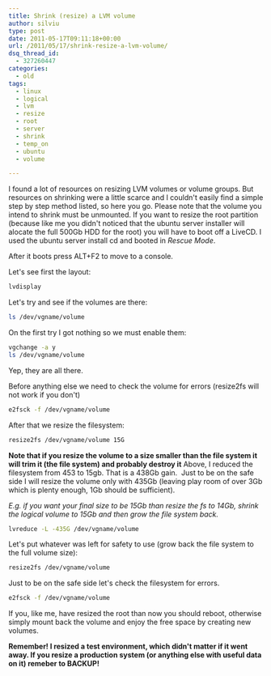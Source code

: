 ```yaml
---
title: Shrink (resize) a LVM volume
author: silviu
type: post
date: 2011-05-17T09:11:18+00:00
url: /2011/05/17/shrink-resize-a-lvm-volume/
dsq_thread_id:
  - 327260447
categories:
  - old
tags:
  - linux
  - logical
  - lvm
  - resize
  - root
  - server
  - shrink
  - temp_on
  - ubuntu
  - volume

---
```

I found a lot of resources on resizing LVM volumes or volume groups. But resources on shrinking were a little scarce and I couldn't easily find a simple step by step method listed, so here you go. Please note that the volume you intend to shrink must be unmounted. If you want to resize the root partition (because like me you didn't noticed that the ubuntu server installer will alocate the full 500Gb HDD for the root) you will have to boot off a LiveCD. I used the ubuntu server install cd and booted in _Rescue Mode_.

After it boots press ALT+F2 to move to a console.

Let's see first the layout:

```bash
lvdisplay
```

Let's try and see if the volumes are there:

```bash
ls /dev/vgname/volume
```

On the first try I got nothing so we must enable them:

```bash
vgchange -a y
ls /dev/vgname/volume
```

Yep, they are all there.

Before anything else we need to check the volume for errors (resize2fs will not work if you don't)

```bash
e2fsck -f /dev/vgname/volume
```

After that we resize the filesystem:

```bash
resize2fs /dev/vgname/volume 15G
```

**Note that if you resize the volume to a size smaller than the file system it will trim it (the file system) and probably destroy it**
Above, I reduced the filesystem from 453 to 15gb. That is a 438Gb gain.  Just to be on the safe side I will resize the volume only with 435Gb (leaving play room of over 3Gb which is plenty enough, 1Gb should be sufficient).

_E.g. if you want your final size to be 15Gb than resize the fs to 14Gb, shrink the logical volume to 15Gb and then grow the file system back._

```bash
lvreduce -L -435G /dev/vgname/volume
```

Let's put whatever was left for safety to use (grow back the file system to the full volume size):

```bash
resize2fs /dev/vgname/volume
```

Just to be on the safe side let's check the filesystem for errors.

```bash
e2fsck -f /dev/vgname/volume
```

If you, like me, have resized the root than now you should reboot, otherwise simply mount back the volume and enjoy the free space by creating new volumes.

**Remember! I resized a test environment, which didn't matter if it went away. If you resize a production system (or anything else with useful data on it) remeber to BACKUP!**
